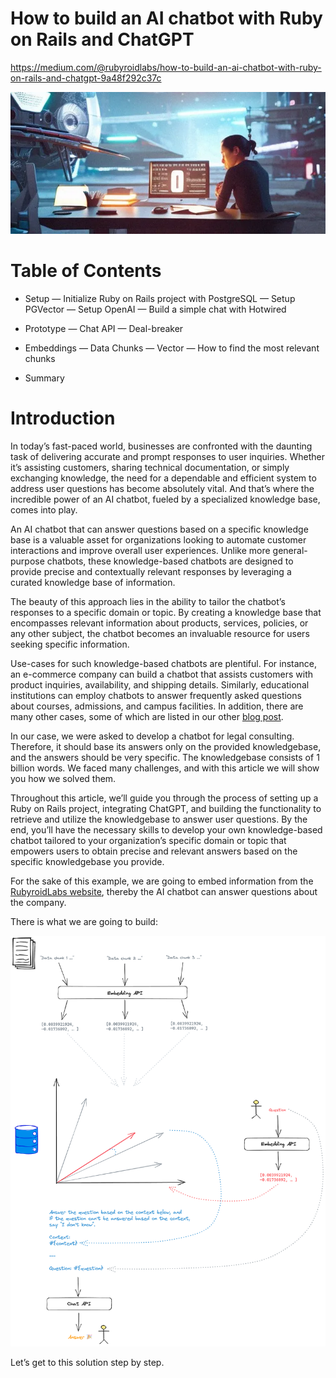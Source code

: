 # How to build an AI chatbot with Ruby on Rails and ChatGPT

https://medium.com/@rubyroidlabs/how-to-build-an-ai-chatbot-with-ruby-on-rails-and-chatgpt-9a48f292c37c

![Banner](images/1_vPihcEVKYFPTk9bZl45CYA.webp)

# Table of Contents

- Setup
    — Initialize Ruby on Rails project with PostgreSQL
    — Setup PGVector
    — Setup OpenAI
    — Build a simple chat with Hotwired

- Prototype
    — Chat API
    — Deal-breaker

- Embeddings
    — Data Chunks
    — Vector
    — How to find the most relevant chunks

- Summary

# Introduction

In today’s fast-paced world, businesses are confronted with the daunting task of delivering accurate and prompt responses to user inquiries. Whether it’s assisting customers, sharing technical documentation, or simply exchanging knowledge, the need for a dependable and efficient system to address user questions has become absolutely vital. And that’s where the incredible power of an AI chatbot, fueled by a specialized knowledge base, comes into play.

An AI chatbot that can answer questions based on a specific knowledge base is a valuable asset for organizations looking to automate customer interactions and improve overall user experiences. Unlike more general-purpose chatbots, these knowledge-based chatbots are designed to provide precise and contextually relevant responses by leveraging a curated knowledge base of information.

The beauty of this approach lies in the ability to tailor the chatbot’s responses to a specific domain or topic. By creating a knowledge base that encompasses relevant information about products, services, policies, or any other subject, the chatbot becomes an invaluable resource for users seeking specific information.

Use-cases for such knowledge-based chatbots are plentiful. For instance, an e-commerce company can build a chatbot that assists customers with product inquiries, availability, and shipping details. Similarly, educational institutions can employ chatbots to answer frequently asked questions about courses, admissions, and campus facilities. In addition, there are many other cases, some of which are listed in our other [blog post](https://rubyroidlabs.com/blog/2023/04/how-to-use-chatgpt-api/).

In our case, we were asked to develop a chatbot for legal consulting. Therefore, it should base its answers only on the provided knowledgebase, and the answers should be very specific. The knowledgebase consists of 1 billion words. We faced many challenges, and with this article we will show you how we solved them.

Throughout this article, we’ll guide you through the process of setting up a Ruby on Rails project, integrating ChatGPT, and building the functionality to retrieve and utilize the knowledgebase to answer user questions. By the end, you’ll have the necessary skills to develop your own knowledge-based chatbot tailored to your organization’s specific domain or topic that empowers users to obtain precise and relevant answers based on the specific knowledgebase you provide.

For the sake of this example, we are going to embed information from the [RubyroidLabs website](https://rubyroidlabs.com/), thereby the AI chatbot can answer questions about the company.

There is what we are going to build:

![Schema embedding API](images/0_M-mkVE6ZD69ft0O0.png)

Let’s get to this solution step by step.
